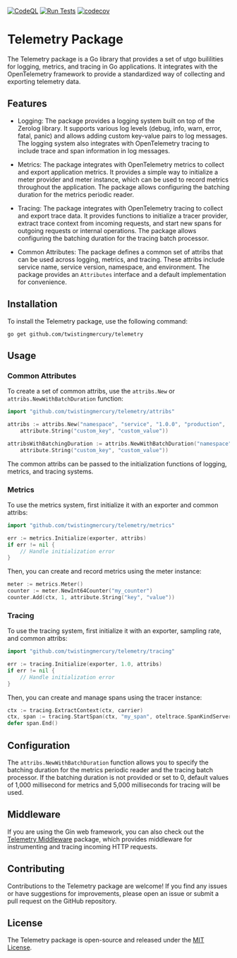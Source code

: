 [![CodeQL](https://github.com/twistingmercury/telemetry/actions/workflows/codeql.yml/badge.svg)](https://github.com/twistingmercury/telemetry/actions/workflows/codeql.yml)
[![Run Tests](https://github.com/twistingmercury/telemetry/actions/workflows/go.yml/badge.svg?branch=main)](https://github.com/twistingmercury/telemetry/actions/workflows/go.yml)
[![codecov](https://codecov.io/github/twistingmercury/telemetry/graph/badge.svg?token=U6C4TE88OP)](https://codecov.io/github/twistingmercury/telemetry)
# Telemetry Package

The Telemetry package is a Go library that provides a set of utgo buililities for logging, metrics, and tracing in Go applications. It integrates with the OpenTelemetry framework to provide a standardized way of collecting and exporting telemetry data.

## Features

- Logging: The package provides a logging system built on top of the Zerolog library. It supports various log levels (debug, info, warn, error, fatal, panic) and allows adding custom key-value pairs to log messages. The logging system also integrates with OpenTelemetry tracing to include trace and span information in log messages.

- Metrics: The package integrates with OpenTelemetry metrics to collect and export application metrics. It provides a simple way to initialize a meter provider and meter instance, which can be used to record metrics throughout the application. The package allows configuring the batching duration for the metrics periodic reader.

- Tracing: The package integrates with OpenTelemetry tracing to collect and export trace data. It provides functions to initialize a tracer provider, extract trace context from incoming requests, and start new spans for outgoing requests or internal operations. The package allows configuring the batching duration for the tracing batch processor.

- Common Attributes: The package defines a common set of attribs that can be used across logging, metrics, and tracing. These attribs include service name, service version, namespace, and environment. The package provides an `Attributes` interface and a default implementation for convenience.

## Installation

To install the Telemetry package, use the following command:

```
go get github.com/twistingmercury/telemetry
```

## Usage

### Common Attributes

To create a set of common attribs, use the `attribs.New` or `attribs.NewWithBatchDuration` function:

```go
import "github.com/twistingmercury/telemetry/attribs"

attribs := attribs.New("namespace", "service", "1.0.0", "production",
    attribute.String("custom_key", "custom_value"))

attribsWithBatchingDuration := attribs.NewWithBatchDuration("namespace", "service", "1.0.0", "production", 5*time.Second,
    attribute.String("custom_key", "custom_value"))
```

The common attribs can be passed to the initialization functions of logging, metrics, and tracing systems.

### Metrics

To use the metrics system, first initialize it with an exporter and common attribs:

```go
import "github.com/twistingmercury/telemetry/metrics"

err := metrics.Initialize(exporter, attribs)
if err != nil {
    // Handle initialization error
}
```

Then, you can create and record metrics using the meter instance:

```go
meter := metrics.Meter()
counter := meter.NewInt64Counter("my_counter")
counter.Add(ctx, 1, attribute.String("key", "value"))
```

### Tracing

To use the tracing system, first initialize it with an exporter, sampling rate, and common attribs:

```go
import "github.com/twistingmercury/telemetry/tracing"

err := tracing.Initialize(exporter, 1.0, attribs)
if err != nil {
    // Handle initialization error
}
```

Then, you can create and manage spans using the tracer instance:

```go
ctx := tracing.ExtractContext(ctx, carrier)
ctx, span := tracing.StartSpan(ctx, "my_span", oteltrace.SpanKindServer)
defer span.End()
```

## Configuration

The `attribs.NewWithBatchDuration` function allows you to specify the batching duration for the metrics periodic reader and the tracing batch processor. If the batching duration is not provided or set to 0, default values of 1,000 millisecond for metrics and 5,000 milliseconds for tracing will be used.

## Middleware

If you are using the Gin web framework, you can also check out the [Telemetry Middleware](./middleware/readme.md) package, which provides middleware for instrumenting and tracing incoming HTTP requests.

## Contributing

Contributions to the Telemetry package are welcome! If you find any issues or have suggestions for improvements, please open an issue or submit a pull request on the GitHub repository.

## License

The Telemetry package is open-source and released under the [MIT License](LICENSE).